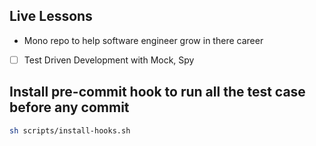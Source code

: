 ## Live Lessons
- Mono repo to help software engineer grow in there career


- [ ] Test Driven Development with Mock, Spy




## Install pre-commit hook to run all the test case before any commit
```sh
sh scripts/install-hooks.sh
```
